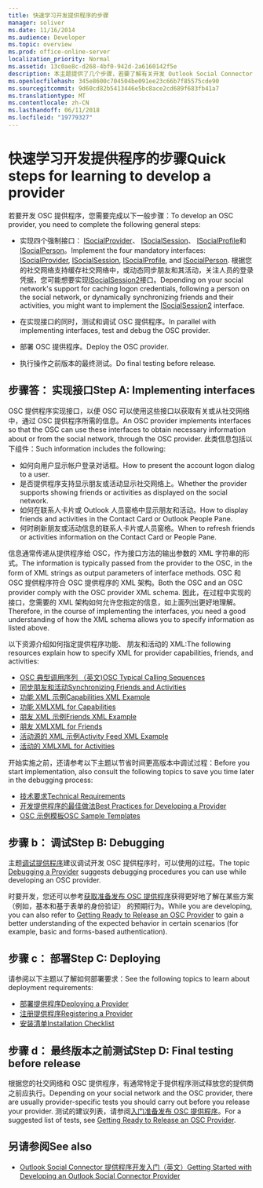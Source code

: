 ```yaml
---
title: 快速学习开发提供程序的步骤
manager: soliver
ms.date: 11/16/2014
ms.audience: Developer
ms.topic: overview
ms.prod: office-online-server
localization_priority: Normal
ms.assetid: 13c0ae8c-d268-4bf0-942d-2a6160142f5e
description: 本主题提供了几个步骤，若要了解有关开发 Outlook Social Connector (OSC) 提供程序。
ms.openlocfilehash: 345e8600c704504be091ee23c66b7f85575cde90
ms.sourcegitcommit: 9d60cd82b5413446e5bc8ace2cd689f683fb41a7
ms.translationtype: MT
ms.contentlocale: zh-CN
ms.lasthandoff: 06/11/2018
ms.locfileid: "19779327"
---
```

# <a name="quick-steps-for-learning-to-develop-a-provider"></a><span data-ttu-id="3af07-103">快速学习开发提供程序的步骤</span><span class="sxs-lookup"><span data-stu-id="3af07-103">Quick steps for learning to develop a provider</span></span>

<span data-ttu-id="3af07-104">若要开发 OSC 提供程序，您需要完成以下一般步骤：</span><span class="sxs-lookup"><span data-stu-id="3af07-104">To develop an OSC provider, you need to complete the following general steps:</span></span>
  
- <span data-ttu-id="3af07-105">实现四个强制接口： [ISocialProvider](isocialprovideriunknown.md)、 [ISocialSession](isocialsessioniunknown.md)、 [ISocialProfile](isocialprofileisocialperson.md)和[ISocialPerson](isocialpersoniunknown.md)。</span><span class="sxs-lookup"><span data-stu-id="3af07-105">Implement the four mandatory interfaces: [ISocialProvider](isocialprovideriunknown.md), [ISocialSession](isocialsessioniunknown.md), [ISocialProfile](isocialprofileisocialperson.md), and [ISocialPerson](isocialpersoniunknown.md).</span></span> <span data-ttu-id="3af07-106">根据您的社交网络支持缓存社交网络中，或动态同步朋友和其活动，关注人员的登录凭据，您可能想要实现[ISocialSession2](isocialsession2iunknown.md)接口。</span><span class="sxs-lookup"><span data-stu-id="3af07-106">Depending on your social network's support for caching logon credentials, following a person on the social network, or dynamically synchronizing friends and their activities, you might want to implement the [ISocialSession2](isocialsession2iunknown.md) interface.</span></span> 
    
- <span data-ttu-id="3af07-107">在实现接口的同时，测试和调试 OSC 提供程序。</span><span class="sxs-lookup"><span data-stu-id="3af07-107">In parallel with implementing interfaces, test and debug the OSC provider.</span></span> 

- <span data-ttu-id="3af07-108">部署 OSC 提供程序。</span><span class="sxs-lookup"><span data-stu-id="3af07-108">Deploy the OSC provider.</span></span>  

- <span data-ttu-id="3af07-109">执行操作之前版本的最终测试。</span><span class="sxs-lookup"><span data-stu-id="3af07-109">Do final testing before release.</span></span>
    
## <a name="step-a-implementing-interfaces"></a><span data-ttu-id="3af07-110">步骤答： 实现接口</span><span class="sxs-lookup"><span data-stu-id="3af07-110">Step A: Implementing interfaces</span></span>

<span data-ttu-id="3af07-111">OSC 提供程序实现接口，以便 OSC 可以使用这些接口以获取有关或从社交网络中，通过 OSC 提供程序所需的信息。</span><span class="sxs-lookup"><span data-stu-id="3af07-111">An OSC provider implements interfaces so that the OSC can use these interfaces to obtain necessary information about or from the social network, through the OSC provider.</span></span> <span data-ttu-id="3af07-112">此类信息包括以下组件：</span><span class="sxs-lookup"><span data-stu-id="3af07-112">Such information includes the following:</span></span>
  
- <span data-ttu-id="3af07-113">如何向用户显示帐户登录对话框。</span><span class="sxs-lookup"><span data-stu-id="3af07-113">How to present the account logon dialog to a user.</span></span>    
- <span data-ttu-id="3af07-114">是否提供程序支持显示朋友或活动显示社交网络上。</span><span class="sxs-lookup"><span data-stu-id="3af07-114">Whether the provider supports showing friends or activities as displayed on the social network.</span></span>    
- <span data-ttu-id="3af07-115">如何在联系人卡片或 Outlook 人员窗格中显示朋友和活动。</span><span class="sxs-lookup"><span data-stu-id="3af07-115">How to display friends and activities in the Contact Card or Outlook People Pane.</span></span>     
- <span data-ttu-id="3af07-116">何时刷新朋友或活动信息的联系人卡片或人员窗格。</span><span class="sxs-lookup"><span data-stu-id="3af07-116">When to refresh friends or activities information on the Contact Card or People Pane.</span></span>
    
<span data-ttu-id="3af07-117">信息通常传递从提供程序给 OSC，作为接口方法的输出参数的 XML 字符串的形式。</span><span class="sxs-lookup"><span data-stu-id="3af07-117">The information is typically passed from the provider to the OSC, in the form of XML strings as output parameters of interface methods.</span></span> <span data-ttu-id="3af07-118">OSC 和 OSC 提供程序符合 OSC 提供程序的 XML 架构。</span><span class="sxs-lookup"><span data-stu-id="3af07-118">Both the OSC and an OSC provider comply with the OSC provider XML schema.</span></span> <span data-ttu-id="3af07-119">因此，在过程中实现的接口，您需要的 XML 架构如何允许您指定的信息，如上面列出更好地理解。</span><span class="sxs-lookup"><span data-stu-id="3af07-119">Therefore, in the course of implementing the interfaces, you need a good understanding of how the XML schema allows you to specify information as listed above.</span></span> 

<span data-ttu-id="3af07-120">以下资源介绍如何指定提供程序功能、 朋友和活动的 XML:</span><span class="sxs-lookup"><span data-stu-id="3af07-120">The following resources explain how to specify XML for provider capabilities, friends, and activities:</span></span>
  
- [<span data-ttu-id="3af07-121">OSC 典型调用序列 （英文)</span><span class="sxs-lookup"><span data-stu-id="3af07-121">OSC Typical Calling Sequences</span></span>](osc-typical-calling-sequences.md)    
- [<span data-ttu-id="3af07-122">同步朋友和活动</span><span class="sxs-lookup"><span data-stu-id="3af07-122">Synchronizing Friends and Activities</span></span>](synchronizing-friends-and-activities.md)    
- [<span data-ttu-id="3af07-123">功能 XML 示例</span><span class="sxs-lookup"><span data-stu-id="3af07-123">Capabilities XML Example</span></span>](capabilities-xml-example.md)   
- [<span data-ttu-id="3af07-124">功能 XML</span><span class="sxs-lookup"><span data-stu-id="3af07-124">XML for Capabilities</span></span>](xml-for-capabilities.md)    
- [<span data-ttu-id="3af07-125">朋友 XML 示例</span><span class="sxs-lookup"><span data-stu-id="3af07-125">Friends XML Example</span></span>](friends-xml-example.md)    
- [<span data-ttu-id="3af07-126">朋友 XML</span><span class="sxs-lookup"><span data-stu-id="3af07-126">XML for Friends</span></span>](xml-for-friends.md)   
- [<span data-ttu-id="3af07-127">活动源的 XML 示例</span><span class="sxs-lookup"><span data-stu-id="3af07-127">Activity Feed XML Example</span></span>](activity-feed-xml-example.md)   
- [<span data-ttu-id="3af07-128">活动的 XML</span><span class="sxs-lookup"><span data-stu-id="3af07-128">XML for Activities</span></span>](xml-for-activities.md)
    
<span data-ttu-id="3af07-129">开始实施之前，还请参考以下主题以节省时间更高版本中调试过程：</span><span class="sxs-lookup"><span data-stu-id="3af07-129">Before you start implementation, also consult the following topics to save you time later in the debugging process:</span></span>
  
- [<span data-ttu-id="3af07-130">技术要求</span><span class="sxs-lookup"><span data-stu-id="3af07-130">Technical Requirements</span></span>](technical-requirements.md)    
- [<span data-ttu-id="3af07-131">开发提供程序的最佳做法</span><span class="sxs-lookup"><span data-stu-id="3af07-131">Best Practices for Developing a Provider</span></span>](best-practices-for-developing-a-provider.md)    
- [<span data-ttu-id="3af07-132">OSC 示例模板</span><span class="sxs-lookup"><span data-stu-id="3af07-132">OSC Sample Templates</span></span>](osc-sample-templates.md)
    
## <a name="step-b-debugging"></a><span data-ttu-id="3af07-133">步骤 b： 调试</span><span class="sxs-lookup"><span data-stu-id="3af07-133">Step B: Debugging</span></span>

<span data-ttu-id="3af07-134">主题[调试提供程序](debugging-a-provider.md)建议调试开发 OSC 提供程序时，可以使用的过程。</span><span class="sxs-lookup"><span data-stu-id="3af07-134">The topic [Debugging a Provider](debugging-a-provider.md) suggests debugging procedures you can use while developing an OSC provider.</span></span> 
  
<span data-ttu-id="3af07-135">时要开发，您还可以参考[获取准备发布 OSC 提供程序](getting-ready-to-release-an-osc-provider.md)获得更好地了解在某些方案 （例如，基本和基于表单的身份验证） 的预期行为。</span><span class="sxs-lookup"><span data-stu-id="3af07-135">While you are developing, you can also refer to [Getting Ready to Release an OSC Provider](getting-ready-to-release-an-osc-provider.md) to gain a better understanding of the expected behavior in certain scenarios (for example, basic and forms-based authentication).</span></span> 
  
## <a name="step-c-deploying"></a><span data-ttu-id="3af07-136">步骤 c： 部署</span><span class="sxs-lookup"><span data-stu-id="3af07-136">Step C: Deploying</span></span>

<span data-ttu-id="3af07-137">请参阅以下主题以了解如何部署要求：</span><span class="sxs-lookup"><span data-stu-id="3af07-137">See the following topics to learn about deployment requirements:</span></span>
  
- [<span data-ttu-id="3af07-138">部署提供程序</span><span class="sxs-lookup"><span data-stu-id="3af07-138">Deploying a Provider</span></span>](deploying-a-provider.md)    
- [<span data-ttu-id="3af07-139">注册提供程序</span><span class="sxs-lookup"><span data-stu-id="3af07-139">Registering a Provider</span></span>](registering-a-provider.md)   
- [<span data-ttu-id="3af07-140">安装清单</span><span class="sxs-lookup"><span data-stu-id="3af07-140">Installation Checklist</span></span>](installation-checklist.md)
    
## <a name="step-d-final-testing-before-release"></a><span data-ttu-id="3af07-141">步骤 d： 最终版本之前测试</span><span class="sxs-lookup"><span data-stu-id="3af07-141">Step D: Final testing before release</span></span>

<span data-ttu-id="3af07-142">根据您的社交网络和 OSC 提供程序，有通常特定于提供程序测试释放您的提供商之前应执行。</span><span class="sxs-lookup"><span data-stu-id="3af07-142">Depending on your social network and the OSC provider, there are usually provider-specific tests you should carry out before you release your provider.</span></span> <span data-ttu-id="3af07-143">测试的建议列表，请参阅[入门准备发布 OSC 提供程序](getting-ready-to-release-an-osc-provider.md)。</span><span class="sxs-lookup"><span data-stu-id="3af07-143">For a suggested list of tests, see [Getting Ready to Release an OSC Provider](getting-ready-to-release-an-osc-provider.md).</span></span>
  
## <a name="see-also"></a><span data-ttu-id="3af07-144">另请参阅</span><span class="sxs-lookup"><span data-stu-id="3af07-144">See also</span></span>

- [<span data-ttu-id="3af07-145">Outlook Social Connector 提供程序开发入门（英文）</span><span class="sxs-lookup"><span data-stu-id="3af07-145">Getting Started with Developing an Outlook Social Connector Provider</span></span>](getting-started-with-developing-an-outlook-social-connector-provider.md)

